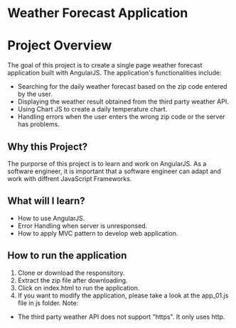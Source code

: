 
# Weather Forecast Application
# Project Overview

The goal of this project is to create a single page weather forecast application built with AngularJS. The application's functionalities include:
- Searching for the daily weather forecast based on the zip code entered by the user.
- Displaying the weather result obtained from the third party weather API.
- Using Chart JS to create a daily temperature chart.
- Handling errors when the user enters the wrong zip code or the server has problems.


## Why this Project?

The purporse of this project is to learn and work on AngularJS. As a software engineer, it is important that a software engineer can adapt and work with diffrent JavaScript Frameworks.

## What will I learn?
- How to use AngularJS.
- Error Handling when server is unresponsed.
- How to apply MVC pattern to develop web application.


## How to run the application
1. Clone or download the responsitory.
2. Extract the zip file after downloading.
3. Click on index.html to run the application.
4. If you want to modify the application, please take a look at the app_01.js file in js folder.
Note:
- The third party weather API does not support "https". It only uses http.


